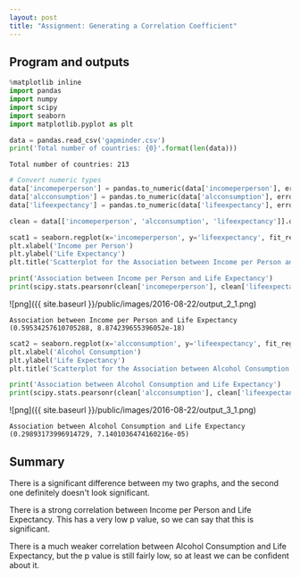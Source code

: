 ```yaml
---
layout: post
title: "Assignment: Generating a Correlation Coefficient"
---
```


## Program and outputs

```python
%matplotlib inline
import pandas
import numpy
import scipy
import seaborn
import matplotlib.pyplot as plt

data = pandas.read_csv('gapminder.csv')
print('Total number of countries: {0}'.format(len(data)))
```

    Total number of countries: 213



```python
# Convert numeric types
data['incomeperperson'] = pandas.to_numeric(data['incomeperperson'], errors='coerce')
data['alcconsumption'] = pandas.to_numeric(data['alcconsumption'], errors='coerce')
data['lifeexpectancy'] = pandas.to_numeric(data['lifeexpectancy'], errors='coerce')

clean = data[['incomeperperson', 'alcconsumption', 'lifeexpectancy']].dropna()
```


```python
scat1 = seaborn.regplot(x='incomeperperson', y='lifeexpectancy', fit_reg=True, data=clean, logx=True)
plt.xlabel('Income per Person')
plt.ylabel('Life Expectancy')
plt.title('Scatterplot for the Association between Income per Person and Life Expectancy')

print('Association between Income per Person and Life Expectancy')
print(scipy.stats.pearsonr(clean['incomeperperson'], clean['lifeexpectancy']))
```

![png]({{ site.baseurl }}/public/images/2016-08-22/output_2_1.png)

    Association between Income per Person and Life Expectancy
    (0.59534257610705288, 8.874239655396052e-18)


```python
scat2 = seaborn.regplot(x='alcconsumption', y='lifeexpectancy', fit_reg=True, data=clean)
plt.xlabel('Alcohol Consumption')
plt.ylabel('Life Expectancy')
plt.title('Scatterplot for the Association between Alcohol Consumption and Life Expectancy')

print('Association between Alcohol Consumption and Life Expectancy')
print(scipy.stats.pearsonr(clean['alcconsumption'], clean['lifeexpectancy']))
```

![png]({{ site.baseurl }}/public/images/2016-08-22/output_3_1.png)

    Association between Alcohol Consumption and Life Expectancy
    (0.29893173996914729, 7.1401036474160216e-05)


## Summary

There is a significant difference between my two graphs, and the second one definitely doesn't look significant.

There is a strong correlation between Income per Person and Life Expectancy. This has a very low p value, so we can say that this is significant.

There is a much weaker correlation between Alcohol Consumption and Life Expectancy, but the p value is still fairly low, so at least we can be confident about it.
